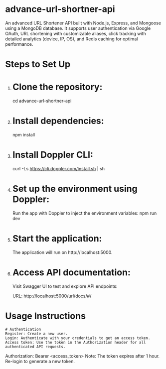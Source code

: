 # advance-url-shortner-api
An advanced URL Shortener API built with Node.js, Express, and Mongoose using a MongoDB database. It supports user authentication via Google OAuth, URL shortening with customizable aliases, click tracking with detailed analytics (device, IP, OS), and Redis caching for optimal performance.

# Steps to Set Up
1. # Clone the repository:
    cd advance-url-shortner-api

2. # Install dependencies:
    npm install

3. # Install Doppler CLI:
    curl -Ls https://cli.doppler.com/install.sh | sh

4. # Set up the environment using Doppler:

    Run the app with Doppler to inject the environment variables:
    npm run dev

5. # Start the application:
    The application will run on http://localhost:5000.

6. # Access API documentation:
    Visit Swagger UI to test and explore API endpoints:

    URL: http://localhost:5000/url/docs/#/




# Usage Instructions
    # Authentication
    Register: Create a new user.
    Login: Authenticate with your credentials to get an access token.
    Access token: Use the token in the Authorization header for all authenticated API requests.


Authorization: Bearer <access_token>
Note: The token expires after 1 hour. Re-login to generate a new token.




